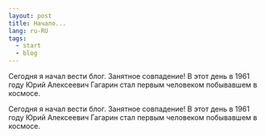```yaml
---
layout: post
title: Начало...
lang: ru-RU
tags:
  - start
  - blog
---
```

Сегодня я начал вести блог. Занятное совпадение! В этот день в 1961 году Юрий Алексеевич Гагарин стал первым человеком побывавшем в космосе.
<!--more-->

Сегодня я начал вести блог. Занятное совпадение! В этот день в 1961 году Юрий Алексеевич Гагарин стал первым человеком побывавшем в космосе.
